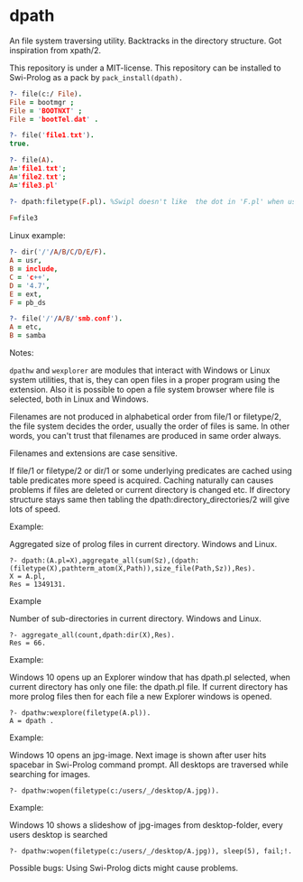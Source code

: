 # dpath 

An file system traversing utility. Backtracks in the directory structure. Got inspiration from xpath/2.

This repository is under a MIT-license. 
This repository can be installed to Swi-Prolog as a pack by `pack_install(dpath).` 

```prolog
?- file(c:/ File). 
File = bootmgr ;
File = 'BOOTNXT' ;
File = 'bootTel.dat' .
```

```prolog
?- file('file1.txt'). 
true.
```

```prolog
?- file(A).
A='file1.txt';
A='file2.txt';
A='file3.pl'
```

```prolog
?- dpath:filetype(F.pl). %Swipl doesn't like  the dot in 'F.pl' when using filetype/2 without module qualifier 
                  
F=file3
```

Linux example:
```prolog
?- dir('/'/A/B/C/D/E/F).
A = usr,
B = include,
C = 'c++',
D = '4.7',
E = ext,
F = pb_ds
```

```prolog
?- file('/'/A/B/'smb.conf').
A = etc,
B = samba 
```

Notes:

`dpathw` and `wexplorer` are modules that interact with Windows or Linux system utilities, that is,
they can open files in a proper program using the extension. Also it is possible to open a file system browser where file is selected, both in Linux and Windows. 

Filenames are not  produced in alphabetical order from file/1 or filetype/2, the file system decides the order, usually the order of files is same. In other words, you can't trust that filenames are produced in same order always. 

Filenames and extensions are case sensitive.

If file/1 or filetype/2 or dir/1 or some underlying predicates are cached using table predicates more speed is acquired. Caching naturally can causes problems if files are deleted or current directory is changed etc. If directory structure stays same then tabling the dpath:directory_directories/2 will give lots of speed.


Example:

Aggregated size of prolog files in current directory. Windows and Linux.

```
?- dpath:(A.pl=X),aggregate_all(sum(Sz),(dpath:(filetype(X),pathterm_atom(X,Path)),size_file(Path,Sz)),Res).
X = A.pl,
Res = 1349131.
```

Example

Number of sub-directories in current directory. Windows and Linux.
```
?- aggregate_all(count,dpath:dir(X),Res).
Res = 66.
```

Example: 

Windows 10 opens up an Explorer window that has dpath.pl selected, when current
directory has only one file: the dpath.pl file. If current directory has more prolog files then 
for each file a new Explorer windows is opened.
```
?- dpathw:wexplore(filetype(A.pl)).
A = dpath .
``` 

Example:

Windows 10 opens an jpg-image.  Next image is shown after user hits spacebar in Swi-Prolog command prompt. 
All desktops are traversed while searching for images. 
```
?- dpathw:wopen(filetype(c:/users/_/desktop/A.jpg)).
```

Example:

Windows 10 shows a slideshow of jpg-images from desktop-folder, every users desktop is searched
```
?- dpathw:wopen(filetype(c:/users/_/desktop/A.jpg)), sleep(5), fail;!.
```

Possible bugs: Using Swi-Prolog dicts might cause problems.
